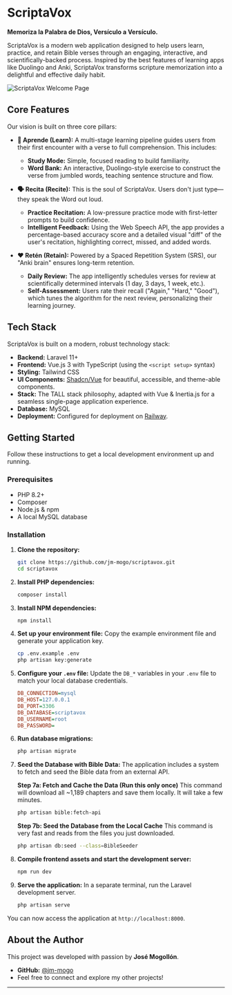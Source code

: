 # ScriptaVox

**Memoriza la Palabra de Dios, Versículo a Versículo.**

ScriptaVox is a modern web application designed to help users learn, practice, and retain Bible verses through an engaging, interactive, and scientifically-backed process. Inspired by the best features of learning apps like Duolingo and Anki, ScriptaVox transforms scripture memorization into a delightful and effective daily habit.

![ScriptaVox Welcome Page](https//i.imgur.com/your-screenshot-url.png) <!-- It's highly recommended to add a screenshot of your app here! -->

## Core Features

Our vision is built on three core pillars:

- **🧠 Aprende (Learn):** A multi-stage learning pipeline guides users from their first encounter with a verse to full comprehension. This includes:

    - **Study Mode:** Simple, focused reading to build familiarity.
    - **Word Bank:** An interactive, Duolingo-style exercise to construct the verse from jumbled words, teaching sentence structure and flow.

- **🗣️ Recita (Recite):** This is the soul of ScriptaVox. Users don't just type—they speak the Word out loud.

    - **Practice Recitation:** A low-pressure practice mode with first-letter prompts to build confidence.
    - **Intelligent Feedback:** Using the Web Speech API, the app provides a percentage-based accuracy score and a detailed visual "diff" of the user's recitation, highlighting correct, missed, and added words.

- **❤️ Retén (Retain):** Powered by a Spaced Repetition System (SRS), our "Anki brain" ensures long-term retention.
    - **Daily Review:** The app intelligently schedules verses for review at scientifically determined intervals (1 day, 3 days, 1 week, etc.).
    - **Self-Assessment:** Users rate their recall ("Again," "Hard," "Good"), which tunes the algorithm for the next review, personalizing their learning journey.

## Tech Stack

ScriptaVox is built on a modern, robust technology stack:

- **Backend:** Laravel 11+
- **Frontend:** Vue.js 3 with TypeScript (using the `<script setup>` syntax)
- **Styling:** Tailwind CSS
- **UI Components:** [Shadcn/Vue](https://www.shadcn-vue.com/) for beautiful, accessible, and theme-able components.
- **Stack:** The TALL stack philosophy, adapted with Vue & Inertia.js for a seamless single-page application experience.
- **Database:** MySQL
- **Deployment:** Configured for deployment on [Railway](https://railway.app/).

## Getting Started

Follow these instructions to get a local development environment up and running.

### Prerequisites

- PHP 8.2+
- Composer
- Node.js & npm
- A local MySQL database

### Installation

1.  **Clone the repository:**

    ```bash
    git clone https://github.com/jm-mogo/scriptavox.git
    cd scriptavox
    ```

2.  **Install PHP dependencies:**

    ```bash
    composer install
    ```

3.  **Install NPM dependencies:**

    ```bash
    npm install
    ```

4.  **Set up your environment file:**
    Copy the example environment file and generate your application key.

    ```bash
    cp .env.example .env
    php artisan key:generate
    ```

5.  **Configure your `.env` file:**
    Update the `DB_*` variables in your `.env` file to match your local database credentials.

    ```ini
    DB_CONNECTION=mysql
    DB_HOST=127.0.0.1
    DB_PORT=3306
    DB_DATABASE=scriptavox
    DB_USERNAME=root
    DB_PASSWORD=
    ```

6.  **Run database migrations:**

    ```bash
    php artisan migrate
    ```

7.  **Seed the Database with Bible Data:**
    The application includes a system to fetch and seed the Bible data from an external API.

    **Step 7a: Fetch and Cache the Data (Run this only once)**
    This command will download all ~1,189 chapters and save them locally. It will take a few minutes.

    ```bash
    php artisan bible:fetch-api
    ```

    **Step 7b: Seed the Database from the Local Cache**
    This command is very fast and reads from the files you just downloaded.

    ```bash
    php artisan db:seed --class=BibleSeeder
    ```

8.  **Compile frontend assets and start the development server:**

    ```bash
    npm run dev
    ```

9.  **Serve the application:**
    In a separate terminal, run the Laravel development server.
    ```bash
    php artisan serve
    ```

You can now access the application at `http://localhost:8000`.

## About the Author

This project was developed with passion by **José Mogollón**.

- **GitHub:** [@jm-mogo](https://github.com/jm-mogo)
- Feel free to connect and explore my other projects!

---

